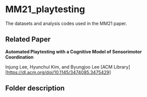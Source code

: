 # MM21_playtesting
The datasets and analysis codes used in the MM21 paper. 

## Related Paper

__Automated Playtesting with a Cognitive Model of Sensorimotor Coordination__

Injung Lee, Hyunchul Kim, and Byungjoo Lee [ACM Library][https://dl.acm.org/doi/10.1145/3474085.3475429]

## Folder description




